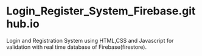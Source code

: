 # Login_Register_System_Firebase.github.io
Login and Registration System using HTML,CSS and Javascript for validation with real time database of Firebase(firestore).
